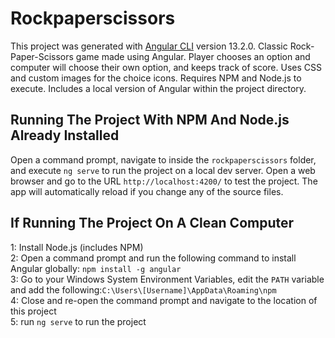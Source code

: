 # Rockpaperscissors

This project was generated with [Angular CLI](https://github.com/angular/angular-cli) version 13.2.0. Classic Rock-Paper-Scissors game made using Angular. Player chooses an option and computer will choose their own option, and keeps track of score. Uses CSS and custom images for the choice icons. Requires NPM and Node.js to execute. Includes a local version of Angular within the project directory.

## Running The Project With NPM And Node.js Already Installed

Open a command prompt, navigate to inside the `rockpaperscissors` folder, and execute `ng serve` to run the project on a local dev server. Open a web browser and go to the URL `http://localhost:4200/` to test the project. The app will automatically reload if you change any of the source files.

## If Running The Project On A Clean Computer
1: Install Node.js (includes NPM)  
2: Open a command prompt and run the following command to install Angular globally: `npm install -g angular`  
3: Go to your Windows System Environment Variables, edit the `PATH` variable and add the following:`C:\Users\[Username]\AppData\Roaming\npm`  
4: Close and re-open the command prompt and navigate to the location of this project  
5: run `ng serve` to run the project  
